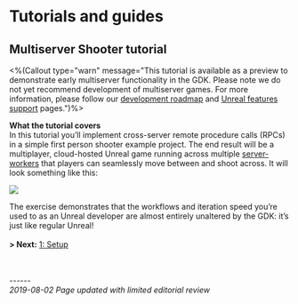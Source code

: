 # Tutorials and guides
## Multiserver Shooter tutorial

<%(Callout type="warn" message="This tutorial is available as a preview to demonstrate early multiserver functionality in the GDK. Please note we do not yet recommend development of multiserver games. For more information, please follow our [development roadmap](https://github.com/spatialos/UnrealGDK/projects/1) and [Unreal features support]({{urlRoot}}/unreal-features-support) pages.")%>	

**What the tutorial covers**<br/>
In this tutorial you’ll implement cross-server remote procedure calls (RPCs) in a simple first person shooter example project. The end result will be a multiplayer, cloud-hosted Unreal game running across multiple [server-workers]({{urlRoot}}/content/glossary#inspector) that players can seamlessly move between and shoot across. It will look something like this:

![]({{assetRoot}}assets/tutorial/cross-server-shooting.gif)

The exercise demonstrates that the workflows and iteration speed you’re used to as an Unreal developer are almost entirely unaltered by the GDK: it’s just like regular Unreal!
</br>
</br>
**> Next:** 
[1: Setup]({{urlRoot}}/content/tutorials/multiserver-shooter/tutorial-multiserver-setup)
<br/>
<br/>


<br/>------<br/>
_2019-08-02 Page updated with limited editorial review_